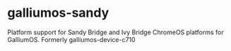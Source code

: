 # galliumos-sandy
Platform support for Sandy Bridge and Ivy Bridge ChromeOS platforms for GalliumOS. Formerly galliumos-device-c710
